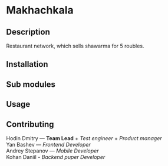 # Makhachkala

## Description

Restaurant network, which sells shawarma for 5 roubles.

## Installation

## Sub modules

## Usage

## Contributing

Hodin Dmitry — <b>Team Lead</b> + <i>Test engineer</i> + <i>Product manager</i>  
Yan Bashev — <i>Frontend Developer</i>  
Andrey Stepanov — <i>Mobile Developer</i>  
Kohan Daniil - <i>Backend puper Developer</i>
